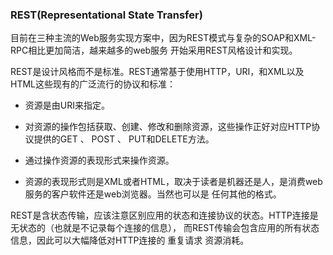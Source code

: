 ### REST(Representational State Transfer)

目前在三种主流的Web服务实现方案中，因为REST模式与复杂的SOAP和XML-RPC相比更加简洁，越来越多的web服务
开始采用REST风格设计和实现。

REST是设计风格而不是标准。REST通常基于使用HTTP，URI，和XML以及HTML这些现有的广泛流行的协议和标准：

* 资源是由URI来指定。

* 对资源的操作包括获取、创建、修改和删除资源，这些操作正好对应HTTP协议提供的GET 、 POST 、 PUT和DELETE方法。

* 通过操作资源的表现形式来操作资源。

* 资源的表现形式则是XML或者HTML，取决于读者是机器还是人，是消费web服务的客户软件还是web浏览器。当然也可以是
任何其他的格式。

REST是含状态传输，应该注意区别应用的状态和连接协议的状态。HTTP连接是无状态的（也就是不记录每个连接的信息），
而REST传输会包含应用的所有状态信息，因此可以大幅降低对HTTP连接的 重复请求 资源消耗。